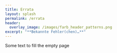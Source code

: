 ```yaml
---
title: Errata
layout: splash
permalink: /errata
header:
  overlay_image: /images/farb_header_patterns.png
excerpt: "**Bekannte Fehler(chen)…**"
---
```


Some text to fill the empty page